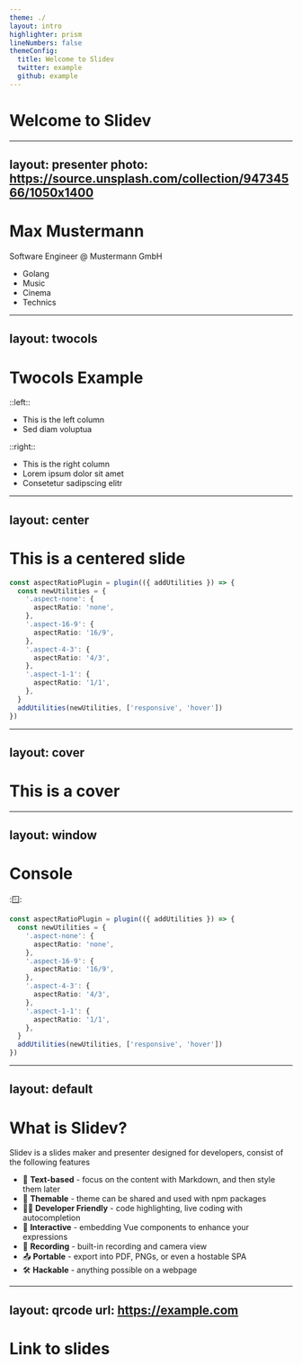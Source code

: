 ```yaml
---
theme: ./
layout: intro
highlighter: prism
lineNumbers: false
themeConfig:
  title: Welcome to Slidev
  twitter: example
  github: example
---
```

# Welcome to Slidev

---
layout: presenter
photo: https://source.unsplash.com/collection/94734566/1050x1400
---
# Max Mustermann

Software Engineer @ Mustermann GmbH

* Golang
* Music
* Cinema
* Technics

---
layout: twocols
---
# Twocols Example

::left::
- This is the left column
- Sed diam voluptua

::right::
- This is the right column
- Lorem ipsum dolor sit amet
- Consetetur sadipscing elitr

---
layout: center
---
# This is a centered slide

```ts
const aspectRatioPlugin = plugin(({ addUtilities }) => {
  const newUtilities = {
    '.aspect-none': {
      aspectRatio: 'none',
    },
    '.aspect-16-9': {
      aspectRatio: '16/9',
    },
    '.aspect-4-3': {
      aspectRatio: '4/3',
    },
    '.aspect-1-1': {
      aspectRatio: '1/1',
    },
  }
  addUtilities(newUtilities, ['responsive', 'hover'])
})
```

---
layout: cover
---
# This is a cover

---
layout: window
---
# Console

::window::
```ts
const aspectRatioPlugin = plugin(({ addUtilities }) => {
  const newUtilities = {
    '.aspect-none': {
      aspectRatio: 'none',
    },
    '.aspect-16-9': {
      aspectRatio: '16/9',
    },
    '.aspect-4-3': {
      aspectRatio: '4/3',
    },
    '.aspect-1-1': {
      aspectRatio: '1/1',
    },
  }
  addUtilities(newUtilities, ['responsive', 'hover'])
})
```

---
layout: default
---
# What is Slidev?

Slidev is a slides maker and presenter designed for developers, consist of the following features

- 📝 **Text-based** - focus on the content with Markdown, and then style them later
- 🎨 **Themable** - theme can be shared and used with npm packages
- 🧑‍💻 **Developer Friendly** - code highlighting, live coding with autocompletion
- 🤹 **Interactive** - embedding Vue components to enhance your expressions
- 🎥 **Recording** - built-in recording and camera view
- 📤 **Portable** - export into PDF, PNGs, or even a hostable SPA
- 🛠 **Hackable** - anything possible on a webpage

---
layout: qrcode
url: https://example.com
---
# Link to slides
